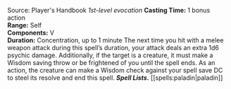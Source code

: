 Source: Player's Handbook
*1st-level evocation*
**Casting Time:** 1 bonus action  
**Range:** Self  
**Components:** V  
**Duration:** Concentration, up to 1 minute
The next time you hit with a melee weapon attack during this spell’s duration, your attack deals an extra 1d6 psychic damage. Additionally, if the target is a creature, it must make a Wisdom saving throw or be frightened of you until the spell ends. As an action, the creature can make a Wisdom check against your spell save DC to steel its resolve and end this spell.
***Spell Lists.*** [[spells:paladin|paladin]]